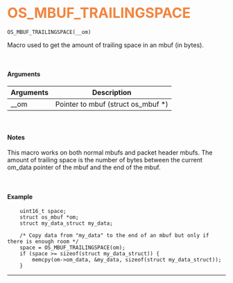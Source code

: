 ## <font color="#F2853F" style="font-size:24pt">OS_MBUF_TRAILINGSPACE</font>

```no-highlight
OS_MBUF_TRAILINGSPACE(__om)
```

Macro used to get the amount of trailing space in an mbuf (in bytes).


<br>


#### Arguments

| Arguments | Description |
|-----------|-------------|
| __om |  Pointer to mbuf (struct os_mbuf *)  |


<br>

#### Notes
This macro works on both normal mbufs and packet header mbufs. The amount of trailing space is the number of bytes between the current om_data pointer of the mbuf and the end of the mbuf.

<br>

#### Example

```no-highlight
    uint16_t space;
    struct os_mbuf *om;
    struct my_data_struct my_data;

    /* Copy data from "my_data" to the end of an mbuf but only if there is enough room */
    space = OS_MBUF_TRAILINGSPACE(om);
    if (space >= sizeof(struct my_data_struct)) {
        memcpy(om->om_data, &my_data, sizeof(struct my_data_struct));
    }
```

---------------------

